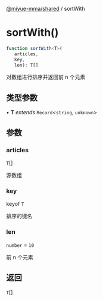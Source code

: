 [@miyue-mma/shared](../index.md) / sortWith

# sortWith()

```ts
function sortWith<T>(
   articles, 
   key, 
   len): T[]
```

对数组进行排序并返回前 n 个元素

## 类型参数

• **T** *extends* `Record`\<`string`, `unknown`\>

## 参数

### articles

`T`[]

源数组

### key

keyof `T`

排序的键名

### len

`number` = `10`

前 n 个元素

## 返回

`T`[]

